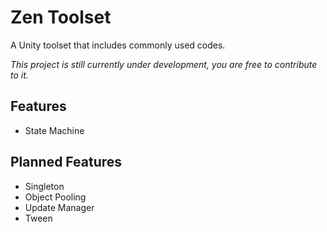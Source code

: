 # Zen Toolset
A Unity toolset that includes commonly used codes.

*This project is still currently under development, you are free to contribute to it.*

## Features
- State Machine

## Planned Features
- Singleton
- Object Pooling
- Update Manager
- Tween
